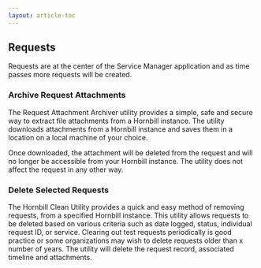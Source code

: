 ```yaml
---
layout: article-toc
---
```


## Requests
Requests are at the center of the Service Manager application and as time passes more requests will be created.

### Archive Request Attachments
The Request Attachment Archiver utility provides a simple, safe and secure way to extract file attachments from a Hornbill instance. The utility downloads attachments from a Hornbill instance and saves them in a location on a local machine of your choice.

Once downloaded, the attachment will be deleted from the request and will no longer be accessible from your Hornbill instance. The utility does not affect the request in any other way.

### Delete Selected Requests
The Hornbill Clean Utility provides a quick and easy method of removing requests, from a specified Hornbill instance. This utility allows requests to be deleted based on various criteria such as date logged, status, individual request ID, or service. Clearing out test requests periodically is good practice or some organizations may wish to delete requests older than x number of years. The utility will delete the request record, associated timeline and attachments.

<!-- esp-config/storage/requests>